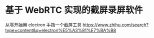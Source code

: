 # 基于 WebRTC 实现的截屏录屏软件

从零开始用 electron 手撸一个截屏工具
https://www.zhihu.com/search?type=content&q=electron%E5%A3%81%E7%BA%B8
